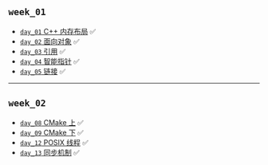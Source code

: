 ## `week_01`
- [`day_01` C++ 内存布局](https://github.com/cherry77-cloud/Rookie2024_07/blob/main/week_01/day_01.md) ✅
- [`day_02` 面向对象](https://github.com/cherry77-cloud/Rookie2024_07/blob/main/week_01/day_02.md) ✅
- [`day_03` 引用](https://github.com/cherry77-cloud/Rookie2024_07/blob/main/week_01/day_03.md) ✅
- [`day_04` 智能指针](https://github.com/cherry77-cloud/Rookie2024_07/blob/main/week_01/day_04.md) ✅
- [`day_05` 链接](https://github.com/cherry77-cloud/Rookie2024_07/blob/main/week_01/day_05.md) ✅

---
## `week_02`
- [`day_08` CMake 上](https://github.com/cherry77-cloud/Rookie2024_07/blob/main/week_02/day_08.md) ✅
- [`day_09` CMake 下](https://github.com/cherry77-cloud/Rookie2024_07/blob/main/week_02/day_09.md) ✅
- [`day_12` POSIX 线程](https://github.com/cherry77-cloud/Rookie2024_07/blob/main/week_02/day_12.md) ✅
- [`day_13` 同步机制](https://github.com/cherry77-cloud/Rookie2024_07/blob/main/week_02/day_13.md) ✅
